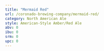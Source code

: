 ```yaml
---
title: "Mermaid Red"
url: /coronado-brewing-company/mermaid-red/
category: North American Ale
style: American-Style Amber/Red Ale
abv: 0
ibu: 0
srm: 0
upc: 0
---
```


